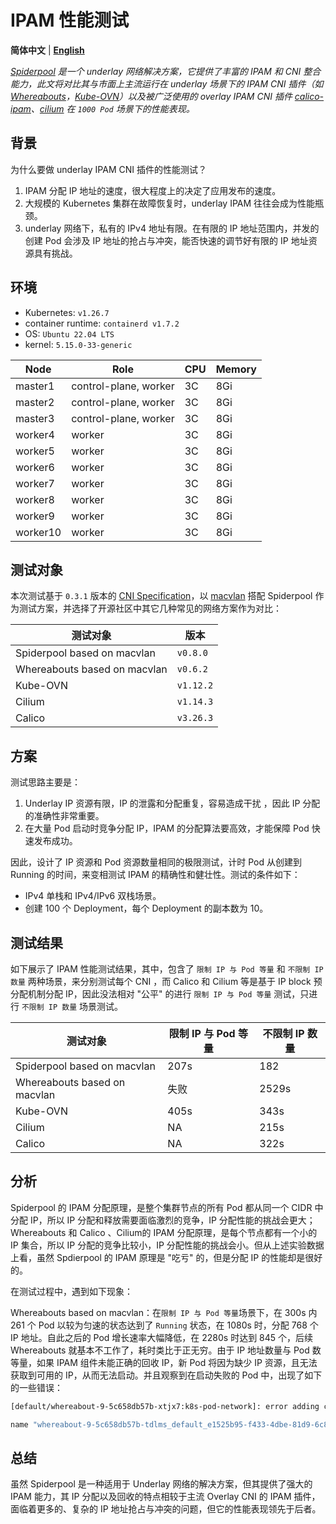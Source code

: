 # IPAM 性能测试

**简体中文** | [**English**](./ipam-performance.md)

*[Spiderpool](https://github.com/spidernet-io/spiderpool) 是一个 underlay 网络解决方案，它提供了丰富的 IPAM 和 CNI 整合能力，此文将对比其与市面上主流运行在 underlay 场景下的 IPAM CNI 插件（如 [Whereabouts](https://github.com/k8snetworkplumbingwg/whereabouts)，[Kube-OVN](https://github.com/kubeovn/kube-ovn)）以及被广泛使用的 overlay IPAM CNI 插件 [calico-ipam](https://github.com/projectcalico/calico)、[cilium](https://github.com/cilium/cilium) 在 `1000 Pod` 场景下的性能表现。*

## 背景

为什么要做 underlay IPAM CNI 插件的性能测试？

1. IPAM 分配 IP 地址的速度，很大程度上的决定了应用发布的速度。
2. 大规模的 Kubernetes 集群在故障恢复时，underlay IPAM 往往会成为性能瓶颈。
3. underlay 网络下，私有的 IPv4 地址有限。在有限的 IP 地址范围内，并发的创建 Pod 会涉及 IP 地址的抢占与冲突，能否快速的调节好有限的 IP 地址资源具有挑战。

## 环境

- Kubernetes: `v1.26.7`
- container runtime: `containerd v1.7.2`
- OS: `Ubuntu 22.04 LTS`
- kernel: `5.15.0-33-generic`

| Node     | Role                  | CPU | Memory |
| -------- | --------------------- | --- | ------ |
| master1  | control-plane, worker | 3C  | 8Gi    |
| master2  | control-plane, worker | 3C  | 8Gi    |
| master3  | control-plane, worker | 3C  | 8Gi    |
| worker4  | worker                | 3C  | 8Gi    |
| worker5  | worker                | 3C  | 8Gi    |
| worker6  | worker                | 3C  | 8Gi    |
| worker7  | worker                | 3C  | 8Gi    |
| worker8  | worker                | 3C  | 8Gi    |
| worker9  | worker                | 3C  | 8Gi    |
| worker10 | worker                | 3C  | 8Gi    |

## 测试对象

本次测试基于 `0.3.1` 版本的 [CNI Specification](https://www.cni.dev/docs/spec/)，以 [macvlan](https://www.cni.dev/plugins/current/main/macvlan/) 搭配 Spiderpool 作为测试方案，并选择了开源社区中其它几种常见的网络方案作为对比：

| 测试对象                       |      版本     |
| ----------------------------- | ------------ |
| Spiderpool based on macvlan   | `v0.8.0`     |
| Whereabouts based on macvlan  | `v0.6.2`     |
| Kube-OVN                      | `v1.12.2`    |
| Cilium                        | `v1.14.3`    |
| Calico                        | `v3.26.3`    |

## 方案

测试思路主要是：

1. Underlay IP 资源有限，IP 的泄露和分配重复，容易造成干扰 ，因此 IP 分配的准确性非常重要。
2. 在大量 Pod 启动时竞争分配 IP，IPAM 的分配算法要高效，才能保障 Pod 快速发布成功。

因此，设计了 IP 资源和 Pod 资源数量相同的极限测试，计时 Pod 从创建到 Running 的时间，来变相测试 IPAM 的精确性和健壮性。测试的条件如下：

- IPv4 单栈和 IPv4/IPv6 双栈场景。
- 创建 100 个 Deployment，每个 Deployment 的副本数为 10。

## 测试结果

如下展示了 IPAM 性能测试结果，其中，包含了 `限制 IP 与 Pod 等量` 和 `不限制 IP 数量` 两种场景，来分别测试每个 CNI ，而 Calico 和 Cilium 等是基于 IP block 预分配机制分配 IP，因此没法相对 "公平" 的进行 `限制 IP 与 Pod 等量` 测试，只进行 `不限制 IP 数量` 场景测试。

  |       测试对象                |   限制 IP 与 Pod 等量    |   不限制 IP 数量  |
  | ---------------------------  | ---------------------- | --------------- |
  | Spiderpool based on macvlan  |          207s          |       182       |
  | Whereabouts based on macvlan |          失败           |       2529s    |
  | Kube-OVN                     |          405s          |       343s      |
  | Cilium                       |           NA           |       215s      |
  | Calico                       |           NA           |       322s      |

## 分析

Spiderpool 的 IPAM 分配原理，是整个集群节点的所有 Pod 都从同一个 CIDR 中分配 IP，所以 IP 分配和释放需要面临激烈的竞争，IP 分配性能的挑战会更大；Whereabouts 和 Calico 、Cilium的 IPAM 分配原理，是每个节点都有一个小的 IP 集合，所以 IP 分配的竞争比较小，IP 分配性能的挑战会小。但从上述实验数据上看，虽然 Spdierpool 的 IPAM 原理是 "吃亏" 的，但是分配 IP 的性能却是很好的。

在测试过程中，遇到如下现象：

Whereabouts based on macvlan：在`限制 IP 与 Pod 等量`场景下，在 300s 内 261 个 Pod 以较为匀速的状态达到了 `Running` 状态，在 1080s 时，分配 768 个 IP 地址。自此之后的 Pod 增长速率大幅降低，在 2280s 时达到 845 个，后续 Whereabouts 就基本不工作了，耗时类比于正无穷。由于 IP 地址数量与 Pod 数等量，如果 IPAM 组件未能正确的回收 IP，新 Pod 将因为缺少 IP 资源，且无法获取到可用的 IP，从而无法启动。并且观察到在启动失败的 Pod 中，出现了如下的一些错误：

```bash
[default/whereabout-9-5c658db57b-xtjx7:k8s-pod-network]: error adding container to network "k8s-pod-network": error at storage engine: time limit exceeded while waiting to become leader

name "whereabout-9-5c658db57b-tdlms_default_e1525b95-f433-4dbe-81d9-6c85fd02fa70_1" is reserved for "38e7139658f37e40fa7479c461f84ec2777e29c9c685f6add6235fd0dba6e175"
```

## 总结

虽然 Spiderpool 是一种适用于 Underlay 网络的解决方案，但其提供了强大的 IPAM 能力，其 IP 分配以及回收的特点相较于主流 Overlay CNI 的 IPAM 插件，面临着更多的、复杂的 IP 地址抢占与冲突的问题，但它的性能表现领先于后者。
